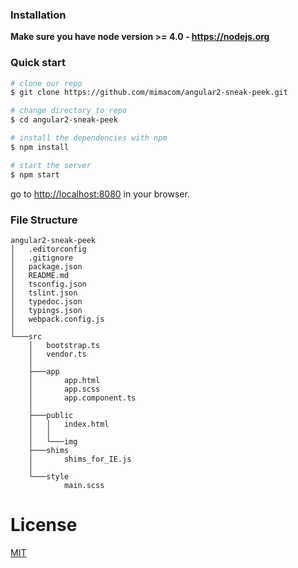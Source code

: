 ### Installation
**Make sure you have node version >= 4.0 - https://nodejs.org**

### Quick start
```bash
# clone our repo
$ git clone https://github.com/mimacom/angular2-sneak-peek.git

# change directory to repo
$ cd angular2-sneak-peek

# install the dependencies with npm
$ npm install

# start the server
$ npm start
```
go to [http://localhost:8080](http://localhost:8080) in your browser.

### File Structure
```
angular2-sneak-peek
│   .editorconfig
│   .gitignore
│   package.json
│   README.md
│   tsconfig.json
│   tslint.json
│   typedoc.json
│   typings.json
│   webpack.config.js
│
└───src
    │   bootstrap.ts
    │   vendor.ts
    │
    ├───app
    │       app.html
    │       app.scss
    │       app.component.ts
    │
    ├───public
    │   │   index.html
    │   │
    │   └───img
    ├───shims
    │       shims_for_IE.js
    │
    └───style
            main.scss
```

# License
 [MIT](/LICENSE)
